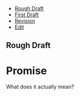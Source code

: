- [Rough Draft](rough-draft.md)
- [First Draft](first-draft.md) 
- [Revision](revision.md) 
- [Edit](index.md) 

## Rough Draft

# Promise

What does it actually mean? 

